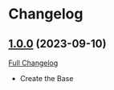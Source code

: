 
# Changelog

## [1.0.0](https://github.com/keerthana-bot/Base/tree/1.0.0) (2023-09-10)

[Full Changelog](https://github.com/github-changelog-generator/github-changelog-generator/compare/v1.0.0...1.0.0)

- Create the Base